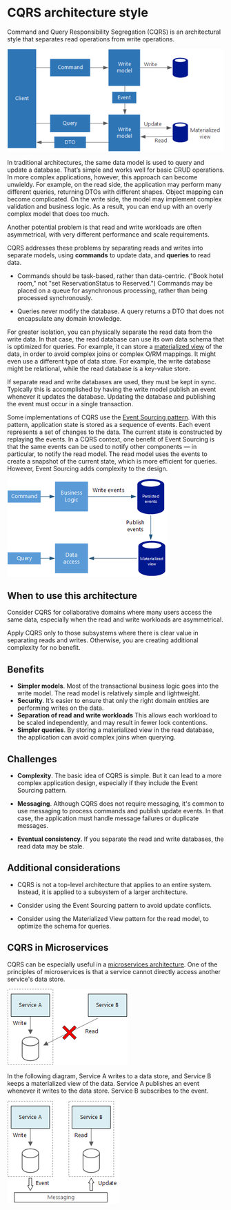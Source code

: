 # CQRS architecture style

Command and Query Responsibility Segregation (CQRS) is an architectural style that separates read operations from write operations. 

![](./images/cqrs-logical.png)

In traditional architectures, the same data model is used to query and update a database. That’s simple and works well for basic CRUD operations. In more complex applications, however, this approach can become unwieldy. For example, on the read side, the application may perform many different queries, returning DTOs with different shapes. Object mapping can become complicated. On the write side, the model may implement complex validation and business logic. As a result, you can end up with an overly complex model that does too much.

Another potential problem is that read and write workloads are often asymmetrical, with very different performance and scale requirements. 

CQRS addresses these problems by separating reads and writes into separate models, using **commands** to update data, and **queries** to read data.

- Commands should be task-based, rather than data-centric. ("Book hotel room," not "set ReservationStatus to Reserved.") Commands may be placed on a queue for asynchronous processing, rather than being processed synchronously.

- Queries never modify the database. A query returns a DTO that does not encapsulate any domain knowledge.

For greater isolation, you can physically separate the read data from the write data. In that case, the read database can use its own data schema that is optimized for queries. For example, it can store a [materialized view][materialized-view] of the data, in order to avoid complex joins or complex O/RM mappings. It might even use a different type of data store. For example, the write database might be relational, while the read database is a key-value store.

If separate read and write databases are used, they must be kept in sync. Typically this is accomplished by  having the write model publish an event whenever it updates the database. Updating the database and publishing the event must occur in a single transaction. 

Some implementations of CQRS use the [Event Sourcing pattern][event-sourcing]. With this pattern, application state is stored as a sequence of events. Each event represents a set of changes to the data. The current state is constructed by replaying the events. In a CQRS context, one benefit of Event Sourcing is that the same events can be used to notify other components &mdash; in particular, to notify the read model. The read model uses the events to create a snapshot of the current state, which is more efficient for queries. However, Event Sourcing adds complexity to the design.

![](./images/cqrs-events.png)



## When to use this architecture

Consider CQRS for collaborative domains where many users access the same data, especially when the read and write workloads are asymmetrical.

Apply CQRS only to those subsystems where there is clear value in separating reads and writes. Otherwise, you are creating additional complexity for no benefit.


## Benefits

- **Simpler models**. Most of the transactional business logic goes into the write model. The read model is relatively simple and lightweight.
- **Security**. It’s easier to ensure that only the right domain entities are performing writes on the data.
- **Separation of read and write workloads** This allows each workload to be scaled independently, and may result in fewer lock contentions.
- **Simpler queries**. By storing a materialized view in the read database, the application can avoid complex joins when querying.

## Challenges

- **Complexity**. The basic idea of CQRS is simple. But it can lead to a more complex application design, especially if they include the Event Sourcing pattern.

- **Messaging**. Although CQRS does not require messaging, it's common to use messaging to process commands and publish update events. In that case, the application must handle message failures or duplicate messages. 

- **Eventual consistency**. If you separate the read and write databases, the read data may be stale. 

## Additional considerations

- CQRS is not a top-level architecture that applies to an entire system. Instead, it is applied to a subsystem of a larger architecture. 

- Consider using the Event Sourcing pattern to avoid update conflicts.

- Consider using the Materialized View pattern for the read model, to optimize the schema for queries.


## CQRS in Microservices

CQRS can be especially useful in a [microservices architecture][microservices]. One of the principles of microservices is that a service cannot directly access another service's data store.

![](./images/cqrs-microservices-wrong.png)

In the following diagram, Service A writes to a data store, and Service B keeps a materialized view of the data. Service A publishes an event whenever it writes to the data store. Service B subscribes to the event.

![](./images/cqrs-microservices-right.png)


<!-- links -->

[event-sourcing]: ../../patterns/event-sourcing.md
[materialized-view]: ../../patterns/materialized-view.md
[microservices]: ./microservices.md